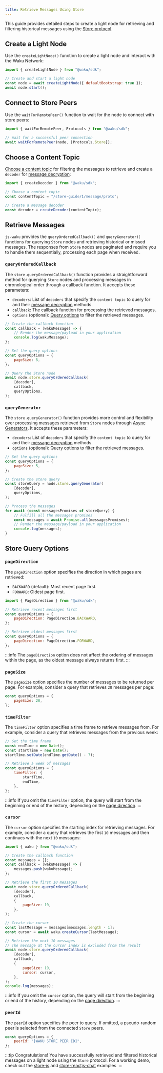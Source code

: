 ```yaml
---
title: Retrieve Messages Using Store
---
```


This guide provides detailed steps to create a light node for retrieving and filtering historical messages using the [Store protocol](/overview/concepts/protocols#store).

## Create a Light Node

Use the `createLightNode()` function to create a light node and interact with the Waku Network:

```js
import { createLightNode } from "@waku/sdk";

// Create and start a light node
const node = await createLightNode({ defaultBootstrap: true });
await node.start();
```

## Connect to Store Peers

Use the `waitForRemotePeer()` function to wait for the node to connect with store peers:

```js
import { waitForRemotePeer, Protocols } from "@waku/sdk";

// Wait for a successful peer connection
await waitForRemotePeer(node, [Protocols.Store]);
```

## Choose a Content Topic

[Choose a content topic](/overview/concepts/content-topics) for filtering the messages to retrieve and create a `decoder` for [message decryption](https://rfc.vac.dev/spec/26/):

```js
import { createDecoder } from "@waku/sdk";

// Choose a content topic
const contentTopic = "/store-guide/1/message/proto";

// Create a message decoder
const decoder = createDecoder(contentTopic);
```

## Retrieve Messages

`js-waku` provides the `queryOrderedCallback()` and `queryGenerator()` functions for querying `Store` nodes and retrieving historical or missed messages. The responses from `Store` nodes are paginated and require you to handle them sequentially, processing each page when received.

### `queryOrderedCallback`

The `store.queryOrderedCallback()` function provides a straightforward method for querying `Store` nodes and processing messages in chronological order through a callback function. It accepts these parameters:

- `decoders`: List of `decoders` that specify the `content topic` to query for and their [message decryption](https://rfc.vac.dev/spec/26/) methods.
- `callback`: The callback function for processing the retrieved messages.
- `options` (optional): [Query options](/guides/js-waku/store-retrieve-messages#store-query-options) to filter the retrieved messages.

```js
// Create the callback function
const callback = (wakuMessage) => {
	// Render the message/payload in your application
    console.log(wakuMessage);
};

// Set the query options
const queryOptions = {
	pageSize: 5,
};

// Query the Store node
await node.store.queryOrderedCallback(
	[decoder],
	callback,
	queryOptions,
);
```

### `queryGenerator`

The `store.queryGenerator()` function provides more control and flexibility over processing messages retrieved from `Store` nodes through [Async Generators](https://developer.mozilla.org/en-US/docs/Web/JavaScript/Reference/Global_Objects/AsyncGenerator). It accepts these parameters:

- `decoders`: List of `decoders` that specify the `content topic` to query for and their [message decryption](https://rfc.vac.dev/spec/26/) methods.
- `options` (optional): [Query options](/guides/js-waku/store-retrieve-messages#store-query-options) to filter the retrieved messages.

```js
// Set the query options
const queryOptions = {
	pageSize: 5,
};

// Create the store query
const storeQuery = node.store.queryGenerator(
	[decoder],
	queryOptions,
);

// Process the messages
for await (const messagesPromises of storeQuery) {
	// Fulfill all the messages promises
    const messages = await Promise.all(messagesPromises);
    // Render the message/payload in your application
    console.log(messages);
}
```

## Store Query Options

### `pageDirection`

The `pageDirection` option specifies the direction in which pages are retrieved:

- `BACKWARD` (default): Most recent page first.
- `FORWARD`: Oldest page first.

```js
import { PageDirection } from "@waku/sdk";

// Retrieve recent messages first
const queryOptions = {
	pageDirection: PageDirection.BACKWARD,
};

// Retrieve oldest messages first
const queryOptions = {
	pageDirection: PageDirection.FORWARD,
};
```

:::info
The `pageDirection` option does not affect the ordering of messages within the page, as the oldest message always returns first.
:::

### `pageSize`

The `pageSize` option specifies the number of messages to be returned per page. For example, consider a query that retrieves `20` messages per page:

```js
const queryOptions = {
	pageSize: 20,
};
```

### `timeFilter`

The `timeFilter` option specifies a time frame to retrieve messages from. For example, consider a query that retrieves messages from the previous week:

```js
// Get the time frame
const endTime = new Date();
const startTime = new Date();
startTime.setDate(endTime.getDate() - 7);

// Retrieve a week of messages
const queryOptions = {
	timeFilter: {
		startTime,
		endTime,
	},
};
```

:::info
If you omit the `timeFilter` option, the query will start from the beginning or end of the history, depending on the [page direction](#pagedirection).
:::

### `cursor`

The `cursor` option specifies the starting index for retrieving messages. For example, consider a query that retrieves the first `10` messages and then continues with the next `10` messages:

```js
import { waku } from "@waku/sdk";

// Create the callback function
const messages = [];
const callback = (wakuMessage) => {
    messages.push(wakuMessage);
};

// Retrieve the first 10 messages
await node.store.queryOrderedCallback(
    [decoder],
    callback,
    {
		pageSize: 10,
	},
);

// Create the cursor
const lastMessage = messages[messages.length - 1];
const cursor = await waku.createCursor(lastMessage);

// Retrieve the next 10 messages
// The message at the cursor index is excluded from the result
await node.store.queryOrderedCallback(
    [decoder],
    callback,
    {
		pageSize: 10,
		cursor: cursor,
	},
);
console.log(messages);
```

:::info
If you omit the `cursor` option, the query will start from the beginning or end of the history, depending on the [page direction](#pagedirection).
:::

### `peerId`

The `peerId` option specifies the peer to query. If omitted, a pseudo-random peer is selected from the connected `Store` peers.

```js
const queryOptions = {
	peerId: "[WAKU STORE PEER ID]",
};
```

:::tip Congratulations!
You have successfully retrieved and filtered historical messages on a light node using the `Store` protocol. For a working demo, check out the [store-js](https://github.com/waku-org/js-waku-examples/tree/master/examples/store-js) and [store-reactjs-chat](https://github.com/waku-org/js-waku-examples/tree/master/examples/store-reactjs-chat) examples.
:::
